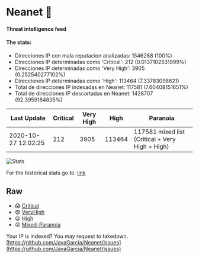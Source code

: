 # Neanet :hocho:
#### Threat intelligence feed
#### The stats:

- Direcciones IP con mala reputacion analizadas: 1546288 (100%)
- Direcciones IP determinadas como 'Critical':  212 (0.0137102531999%)
- Direcciones IP determinadas como 'Very High':  3905 (0.252540277102%)
- Direcciones IP determinadas como 'High':  113464 (7.33783098621)
- Total de direcciones IP indexadas en Neanet:  117581 (7.60408151651%)
- Total de direcciones IP descartadas en Neanet:  1428707 (92.3959184835%)

| Last Update | Critical | Very High | High | Paranoia |
| --- | --- | --- | --- | --- |
| 2020-10-27 12:02:25 | 212 | 3905 | 113464 | 117581 mixed list (Critical + Very High + High)|

![Stats](https://docs.google.com/spreadsheets/d/e/2PACX-1vSnaNMIXVabIpDJjufMlzH7poXnshF3mgd8Is1g9ytUEzVsP5my4Trn8f-xkoLLQ38xpL3HtmUexLo6/pubchart?oid=501124687&format=image)

For the historical stats go to: [link](/stats.csv)
## Raw
- :scream: [Critical](https://raw.githubusercontent.com/JavaGarcia/Neanet/master/blacklists/neanet_critical.txt)
- :fearful: [VeryHigh](https://raw.githubusercontent.com/JavaGarcia/Neanet/master/blacklists/neanet_veryHigh.txtt)
- :frowning: [High](https://raw.githubusercontent.com/JavaGarcia/Neanet/master/blacklists/neanet_high.txt)
- :dizzy_face: [Mixed-Paranoia](https://raw.githubusercontent.com/JavaGarcia/Neanet/master/blacklists/neanet_all.txt)


Your IP is indexed? You may request to takedown. [https://github.com/JavaGarcia/Neanet/issues](https://github.com/JavaGarcia/Neanet/issues)










































































































































































































































































































































































































































































































































































































































































































































































































































































































































































































































































































































































































































































































































































































































































































































































































































































































































































